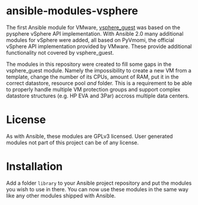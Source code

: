 ansible-modules-vsphere
=======================

The first Ansible module for VMware, [vsphere_guest](http://docs.ansible.com/ansible/vsphere_guest_module.html) was based on the pysphere vSphere API implementation. With Ansible 2.0 many additional modules for vSphere were added, all based on PyVmomi, the official vSphere API implementation provided by VMware. These provide additional functionality not covered by vsphere_guest.

The modules in this repository were created to fill some gaps in the vsphere_guest module. Namely the impossibility to create a new VM from a template, change the number of its CPUs, amount of RAM, put it in the correct datastore, resource pool *and* folder. This is a requirement to be able to properly handle multiple VM protection groups and support complex datastore structures (e.g. HP EVA and 3Par) accross multiple data centers.

License
=======

As with Ansible, these modules are GPLv3 licensed. User generated modules not part of this project can be of any license.

Installation
============

Add a folder `library` to your Ansible project repository and put the modules you wish to use in there. You can now use these modules in the same way like any other modules shipped with Ansible.

